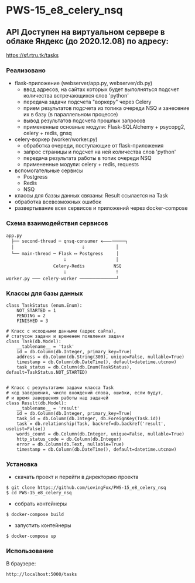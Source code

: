 # PWS-15_e8_celery_nsq

## API Доступен на виртуальном сервере в облаке Яндекс (до 2020.12.08) по адресу:
https://sf.rtru.tk/tasks

### Реализовано
- flask-приложение (webserver/app.py, webserver/db.py)
  - ввод адресов, на сайтах которых будет выполняться подсчет количества встречающихся слов 'python'
  - передача задачи подсчета "воркеру" через Celery
  - прием результатов подсчета из топика очереди NSQ и занесение их в базу (в параллельном процессе)
  - вывод результатов подсчета прошлых запросов
  - примененные основные модули: Flask-SQLAlchemy + psycopg2, celery + redis, gnsq
- celery-воркер (worker/worker.py)
  - обработка очереди, поступающие от flask-приложения
  - запрос страницы и подсчет на ней количества слов 'python'
  - передача результата работы в топик очереди NSQ
  - примененные модули: celery + redis, requests
- вспомогательные сервисы
  - Postgress
  - Redis
  - NSQ
- классы для баззы данных связаны: Result ссылается на Task
- обработка всевозможных ошибок
- развертывание всех сервисов и приложений через docker-compose

### Схема взаимодействия сервисов
```
app.py
  ├── second-thread ─ qnsq-consumer 🡐─────┐
  │                          🡓            │
  └── main-thread ─ Flask ⟷ Postgress     │
                      🡓                   │
                  Celery-Redis           NSQ
                      🡓                   🡑
worker.py ─── celery-worker ──────────────┘

```
### Классы для базы данных
```
class TaskStatus (enum.Enum):
    NOT_STARTED = 1
    PENDING = 2
    FINISHED = 3

# Класс с исходными данными (адрес сайта),
# статусом задачи и временем появления задачи
class Task(db.Model):
    __tablename__ = 'task'
    id = db.Column(db.Integer, primary_key=True)
    address = db.Column(db.String(300), unique=False, nullable=True)
    timestamp = db.Column(db.DateTime(), default=datetime.utcnow)
    task_status = db.Column(db.Enum(TaskStatus), default=TaskStatus.NOT_STARTED)


# Класс с результатами задачи класса Task
# код завершения, число вхождений слова, ошибки, если будут,
# и время завершения работы над задачей
class Result(db.Model):
    __tablename__ = 'result'
    id = db.Column(db.Integer, primary_key=True)
    task_id = db.Column(db.Integer, db.ForeignKey(Task.id))
    task = db.relationship(Task, backref=db.backref('result', uselist=False))
    words_count = db.Column(db.Integer, unique=False, nullable=True)
    http_status_code = db.Column(db.Integer)
    error = db.Column(db.Text, nullable=True)
    timestamp = db.Column(db.DateTime(), default=datetime.utcnow)
```

### Установка
- скачать проект и перейти в директорию проекта
```
$ git clone https://github.com/LovingFox/PWS-15_e8_celery_nsq
$ cd PWS-15_e8_celery_nsq
```
- собрать контейнеры
```
$ docker-compose build
```
- запустить контейнеры
```
$ docker-compose up
```
### Использование
В браузере:
```
http://localhost:5000/tasks
```
